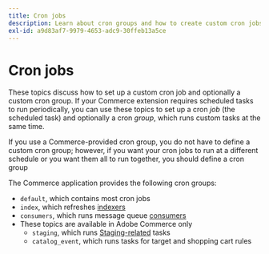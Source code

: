 ```yaml
---
title: Cron jobs
description: Learn about cron groups and how to create custom cron jobs in Adobe Commerce. Discover scheduled task setup and cron group configuration.
exl-id: a9d83af7-9979-4653-adc9-30ffeb13a5ce
---
```

# Cron jobs

These topics discuss how to set up a custom cron job and optionally a custom cron group. If your Commerce extension requires scheduled tasks to run periodically, you can use these topics to set up a cron _job_ (the scheduled task) and optionally a cron _group_, which runs custom tasks at the same time.

If you use a Commerce-provided cron group, you do not have to define a custom cron group; however, if you want your cron jobs to run at a different schedule or you want them all to run together, you should define a cron group

The Commerce application provides the following cron groups:

- `default`, which contains most cron jobs
- `index`, which refreshes [indexers](../cli/manage-indexers.md)
- `consumers`, which runs message queue [consumers](../cli/start-message-queues.md)
- These topics are available in Adobe Commerce only
  - `staging`, which runs [Staging-related](https://experienceleague.adobe.com/en/docs/commerce-admin/content-design/staging/content-staging) tasks
  - `catalog_event`, which runs tasks for target and shopping cart rules

